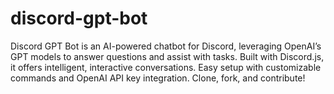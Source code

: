 # discord-gpt-bot
Discord GPT Bot is an AI-powered chatbot for Discord, leveraging OpenAI’s GPT models to answer questions and assist with tasks. Built with Discord.js, it offers intelligent, interactive conversations. Easy setup with customizable commands and OpenAI API key integration. Clone, fork, and contribute!
